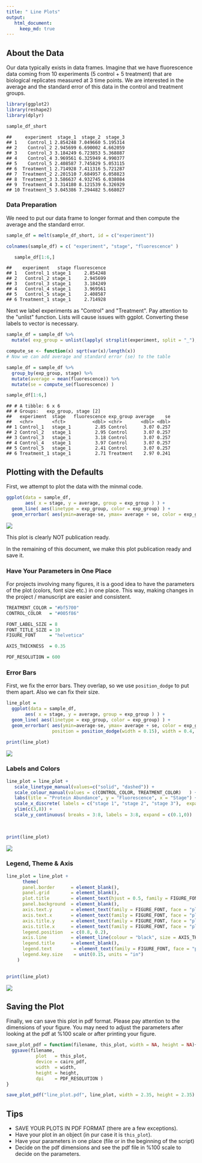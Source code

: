 ```yaml
---
title: " Line Plots"
output: 
   html_document:
     keep_md: true
---
```




## About the Data

Our data typically exists in data frames. Imagine that we have fluorescence data coming from 10 experiments (5 control + 5 treatment) that are biological replicates measured at 3 time points. 
We are interested in the average and the standard error of this data in the control and treatment groups.


```r
library(ggplot2)
library(reshape2)
library(dplyr)
```




```r
sample_df_short
```

```
##     experiment  stage_1  stage_2  stage_3
## 1    Control_1 2.854248 7.049660 5.195314
## 2    Control_2 2.945699 6.690002 4.662059
## 3    Control_3 3.184249 6.723853 5.368887
## 4    Control_4 3.969561 6.325949 4.990377
## 5    Control_5 2.408587 7.745829 5.053115
## 6  Treatment_1 2.714928 7.411316 5.721287
## 7  Treatment_2 2.201510 7.684957 6.058823
## 8  Treatment_3 3.586637 4.932745 6.038084
## 9  Treatment_4 3.314180 8.121539 6.326929
## 10 Treatment_5 3.045386 7.294482 5.668027
```

### Data Preparation

We need to put our data frame to longer format and then compute the average and the standard error.


```r
sample_df = melt(sample_df_short, id = c("experiment"))

colnames(sample_df) = c( "experiment", "stage", "fluorescence" )
```


```r
   sample_df[1:6,]
```

```
##    experiment   stage fluorescence
## 1   Control_1 stage_1     2.854248
## 2   Control_2 stage_1     2.945699
## 3   Control_3 stage_1     3.184249
## 4   Control_4 stage_1     3.969561
## 5   Control_5 stage_1     2.408587
## 6 Treatment_1 stage_1     2.714928
```

Next we label experiments as "Control" and "Treatment". Pay attention to the 
"unlist" function. Lists will cause issues with ggplot. Converting these labels to vector is necessary.


```r
sample_df = sample_df %>% 
  mutate( exp_group = unlist(lapply( strsplit(experiment, split = "_"), "[[", 1 ) )  )
```


```r
compute_se <- function(x) sqrt(var(x)/length(x))
# Now we can add average and standard error (se) to the table

sample_df = sample_df %>%
  group_by(exp_group, stage) %>%
  mutate(average = mean(fluorescence)) %>%
  mutate(se = compute_se(fluorescence) )

sample_df[1:6,]
```

```
## # A tibble: 6 x 6
## # Groups:   exp_group, stage [2]
##   experiment  stage   fluorescence exp_group average    se
##   <chr>       <fct>          <dbl> <chr>       <dbl> <dbl>
## 1 Control_1   stage_1         2.85 Control      3.07 0.257
## 2 Control_2   stage_1         2.95 Control      3.07 0.257
## 3 Control_3   stage_1         3.18 Control      3.07 0.257
## 4 Control_4   stage_1         3.97 Control      3.07 0.257
## 5 Control_5   stage_1         2.41 Control      3.07 0.257
## 6 Treatment_1 stage_1         2.71 Treatment    2.97 0.241
```

## Plotting with the Defaults

First, we attempt to plot the data with the minmal code.


```r
ggplot(data = sample_df,
       aes( x = stage, y = average, group = exp_group ) ) + 
  geom_line( aes(linetype = exp_group, color = exp_group) ) + 
  geom_errorbar( aes(ymin=average-se, ymax= average + se, color = exp_group) )
```

![](line_plots/plot-plot_with_defaults-1.png)<!-- -->

This plot is clearly NOT publication ready.

In the remaining of this document, we make this plot publication ready and save it.

### Have Your Parameters in One Place

For projects involving many figures, it is a good idea to 
have the parameters of the plot (colors, font size etc.) in one place.
This way, making changes in the project / manuscript are easier and consistent.



```r
TREATMENT_COLOR = "#bf5700"
CONTROL_COLOR   = "#005f86"

FONT_LABEL_SIZE = 8
FONT_TITLE_SIZE = 10
FIGURE_FONT     = "helvetica"

AXIS_THICKNESS  = 0.35

PDF_RESOLUTION = 600
```

### Error Bars

First, we fix the error bars. 
They overlap, so we use `position_dodge` to put them apart.
Also we can fix their size.


```r
line_plot = 
  ggplot(data = sample_df,
       aes( x = stage, y = average, group = exp_group ) ) + 
  geom_line( aes(linetype = exp_group, color = exp_group) ) + 
  geom_errorbar( aes(ymin=average-se, ymax= average + se, color = exp_group),
                 position = position_dodge(width = 0.15), width = 0.4, size = 0.4 )

print(line_plot)
```

![](line_plots/plot-plot_error_bars-1.png)<!-- -->

### Labels and Colors


```r
line_plot = line_plot +
   scale_linetype_manual(values=c("solid", "dashed")) + 
   scale_colour_manual(values = c(CONTROL_COLOR, TREATMENT_COLOR)   ) + 
   labs(title = "Protein Abundance", y = "Fluorescence", x = "Stage") + 
   scale_x_discrete( labels = c("stage 1", "stage 2", "stage 3"),  expand = c(0.1, 0.1)) +
   ylim(c(3,8)) +
   scale_y_continuous( breaks = 3:8, labels = 3:8, expand = c(0.1,0)) 

   
   
print(line_plot)
```

![](line_plots/plot-legends_and_colors-1.png)<!-- -->


### Legend, Theme & Axis


```r
line_plot = line_plot +
      theme(
      panel.border      = element_blank(),
      panel.grid        = element_blank(),
      plot.title        = element_text(hjust = 0.5, family = FIGURE_FONT, face = "plain", size = FONT_TITLE_SIZE),
      panel.background  = element_blank(),
      axis.text.y       = element_text(family = FIGURE_FONT, face = "plain", size = FONT_LABEL_SIZE),
      axis.text.x       = element_text(family = FIGURE_FONT, face = "plain", size = FONT_LABEL_SIZE),
      axis.title.y      = element_text(family = FIGURE_FONT, face = "plain", size = FONT_LABEL_SIZE),
      axis.title.x      = element_text(family = FIGURE_FONT, face = "plain", size = FONT_LABEL_SIZE),
      legend.position   = c(0.8, 0.2),
      axis.line         = element_line(colour = "black", size = AXIS_THICKNESS), 
      legend.title      = element_blank(),
      legend.text        = element_text(family = FIGURE_FONT, face = "plain", size = FONT_LABEL_SIZE),
      legend.key.size    = unit(0.15, units = "in") 
    ) 

   
print(line_plot)
```

![](line_plots/plot-theme_and_legend-1.png)<!-- -->

## Saving the Plot

Finally, we can save this plot in pdf format.
Please pay attention to the dimensions of your figure.
You may need to adjust the parameters after looking at the pdf at %100 scale or after printing your figure.




```r
save_plot_pdf = function(filename, this_plot, width = NA, height = NA){
  ggsave(filename, 
           plot   = this_plot, 
           device = cairo_pdf, 
           width  = width,
           height = height,
           dpi    = PDF_RESOLUTION )
}

save_plot_pdf("line_plot.pdf", line_plot, width = 2.35, height = 2.35)
```

## Tips

  * SAVE YOUR PLOTS IN PDF FORMAT (there are a few exceptions).
  * Have your plot in an object (in pur case it is `this_plot`).
  * Have your parameters in one place (file or in the beginning of the script)
  * Decide on the pdf dimensions and see the pdf file in %100 scale to decide on the parameters.

